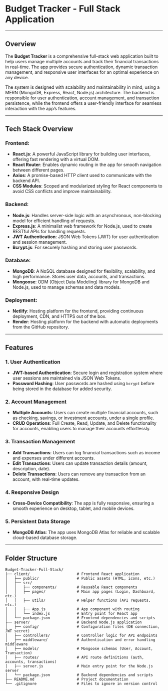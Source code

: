 # **Budget Tracker - Full Stack Application**

---

## **Overview**

The **Budget Tracker** is a comprehensive full-stack web application built to help users manage multiple accounts and track their financial transactions in real-time. The app provides secure authentication, dynamic transaction management, and responsive user interfaces for an optimal experience on any device.

The system is designed with scalability and maintainability in mind, using a MERN (MongoDB, Express, React, Node.js) architecture. The backend is responsible for user authentication, account management, and transaction persistence, while the frontend offers a user-friendly interface for seamless interaction with the app’s features.

---

## **Tech Stack Overview**

### **Frontend**:
- **React.js**: A powerful JavaScript library for building user interfaces, offering fast rendering with a virtual DOM.
- **React Router**: Enables dynamic routing in the app for smooth navigation between different pages.
- **Axios**: A promise-based HTTP client used to communicate with the backend API.
- **CSS Modules**: Scoped and modularized styling for React components to avoid CSS conflicts and improve maintainability.

### **Backend**:
- **Node.js**: Handles server-side logic with an asynchronous, non-blocking model for efficient handling of requests.
- **Express.js**: A minimalist web framework for Node.js, used to create RESTful APIs for handling requests.
- **JWT Authentication**: JSON Web Tokens (JWT) for user authentication and session management.
- **Bcrypt.js**: For securely hashing and storing user passwords.

### **Database**:
- **MongoDB**: A NoSQL database designed for flexibility, scalability, and high performance. Stores user data, accounts, and transactions.
- **Mongoose**: ODM (Object Data Modeling) library for MongoDB and Node.js, used to manage schemas and data models.

### **Deployment**:
- **Netlify**: Hosting platform for the frontend, providing continuous deployment, CDN, and HTTPS out of the box.
- **Render**: Hosting platform for the backend with automatic deployments from the GitHub repository.

---

## **Features**

### **1. User Authentication**
- **JWT-based Authentication**: Secure login and registration system where user sessions are maintained via JSON Web Tokens.
- **Password Hashing**: User passwords are hashed using `bcrypt` before being stored in the database for added security.
  
### **2. Account Management**
- **Multiple Accounts**: Users can create multiple financial accounts, such as checking, savings, or investment accounts, under a single profile.
- **CRUD Operations**: Full Create, Read, Update, and Delete functionality for accounts, enabling users to manage their accounts effortlessly.

### **3. Transaction Management**
- **Add Transactions**: Users can log financial transactions such as income and expenses under different accounts.
- **Edit Transactions**: Users can update transaction details (amount, description, date).
- **Delete Transactions**: Users can remove any transaction from an account, with real-time updates.
  
### **4. Responsive Design**
- **Cross-Device Compatibility**: The app is fully responsive, ensuring a smooth experience on desktop, tablet, and mobile devices.
  
### **5. Persistent Data Storage**
- **MongoDB Atlas**: The app uses MongoDB Atlas for reliable and scalable cloud-based database storage.
  
---

## **Folder Structure**

```plaintext
Budget-Tracker-Full-Stack/
├── client/                     # Frontend React application
│   ├── public/                 # Public assets (HTML, icons, etc.)
│   ├── src/
│   │   ├── components/         # Reusable React components
│   │   ├── pages/              # Main app pages (Login, Dashboard, etc.)
│   │   ├── utils/              # Helper functions (API requests, etc.)
│   │   ├── App.js              # App component with routing
│   │   └── index.js            # Entry point for React app
│   └── package.json            # Frontend dependencies and scripts
├── server/                     # Backend Node.js application
│   ├── config/                 # Configuration files (DB connection, JWT secret)
│   ├── controllers/            # Controller logic for API endpoints
│   ├── middleware/             # Authentication and error handling middleware
│   ├── models/                 # Mongoose schemas (User, Account, Transaction)
│   ├── routes/                 # API route definitions (auth, accounts, transactions)
│   ├── server.js               # Main entry point for the Node.js server
│   └── package.json            # Backend dependencies and scripts
├── README.md                   # Project documentation
└── .gitignore                  # Files to ignore in version control


